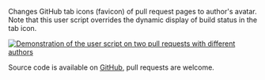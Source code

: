 Changes GitHub tab icons (favicon) of pull request pages to author's avatar.
Note that this user script overrides the dynamic display of build status in the
tab icon.

[![Demonstration of the user script on two pull requests with different authors][Screenshot]][GreasyForkInstall]

Source code is available on [GitHub][GitHubRepo], pull requests are welcome.

[Screenshot]: https://i.imgur.com/E9klZN1.png
[GreasyForkInstall]: https://greasyfork.org/scripts/470905-github-pr-author-avatar-as-tab-icon/code/GitHub:%20PR%20author%20avatar%20as%20tab%20icon.user.js
[GitHubRepo]: https://github.com/rybak/github-pr-avatars-tab-icons
